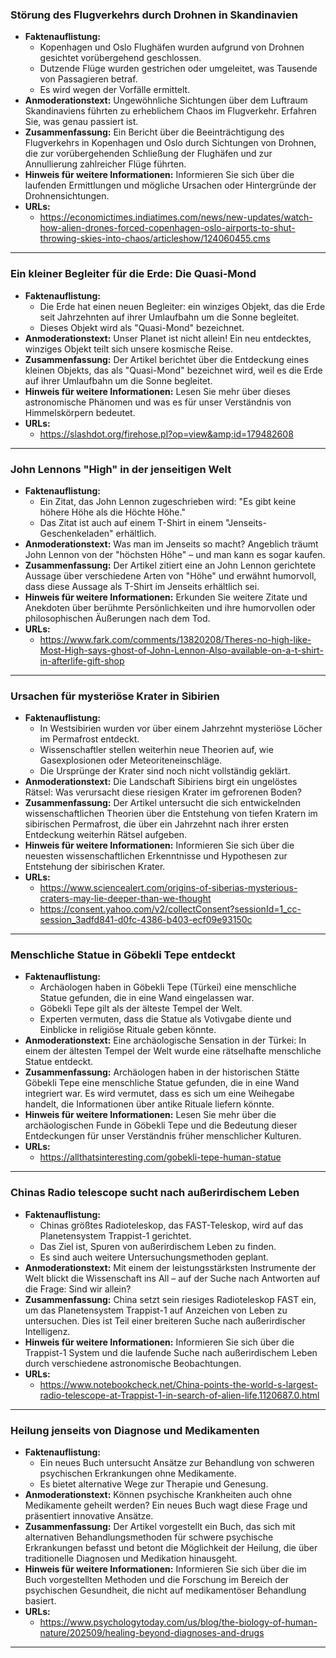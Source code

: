 ### Störung des Flugverkehrs durch Drohnen in Skandinavien

*   **Faktenauflistung:**
    *   Kopenhagen und Oslo Flughäfen wurden aufgrund von Drohnen gesichtet vorübergehend geschlossen.
    *   Dutzende Flüge wurden gestrichen oder umgeleitet, was Tausende von Passagieren betraf.
    *   Es wird wegen der Vorfälle ermittelt.
*   **Anmoderationstext:** Ungewöhnliche Sichtungen über dem Luftraum Skandinaviens führten zu erheblichem Chaos im Flugverkehr. Erfahren Sie, was genau passiert ist.
*   **Zusammenfassung:** Ein Bericht über die Beeinträchtigung des Flugverkehrs in Kopenhagen und Oslo durch Sichtungen von Drohnen, die zur vorübergehenden Schließung der Flughäfen und zur Annullierung zahlreicher Flüge führten.
*   **Hinweis für weitere Informationen:** Informieren Sie sich über die laufenden Ermittlungen und mögliche Ursachen oder Hintergründe der Drohnensichtungen.
*   **URLs:**
    *   https://economictimes.indiatimes.com/news/new-updates/watch-how-alien-drones-forced-copenhagen-oslo-airports-to-shut-throwing-skies-into-chaos/articleshow/124060455.cms
--------------------------------------------

### Ein kleiner Begleiter für die Erde: Die Quasi-Mond

*   **Faktenauflistung:**
    *   Die Erde hat einen neuen Begleiter: ein winziges Objekt, das die Erde seit Jahrzehnten auf ihrer Umlaufbahn um die Sonne begleitet.
    *   Dieses Objekt wird als "Quasi-Mond" bezeichnet.
*   **Anmoderationstext:** Unser Planet ist nicht allein! Ein neu entdecktes, winziges Objekt teilt sich unsere kosmische Reise.
*   **Zusammenfassung:** Der Artikel berichtet über die Entdeckung eines kleinen Objekts, das als "Quasi-Mond" bezeichnet wird, weil es die Erde auf ihrer Umlaufbahn um die Sonne begleitet.
*   **Hinweis für weitere Informationen:** Lesen Sie mehr über dieses astronomische Phänomen und was es für unser Verständnis von Himmelskörpern bedeutet.
*   **URLs:**
    *   https://slashdot.org/firehose.pl?op=view&amp;id=179482608
--------------------------------------------

### John Lennons "High" in der jenseitigen Welt

*   **Faktenauflistung:**
    *   Ein Zitat, das John Lennon zugeschrieben wird: "Es gibt keine höhere Höhe als die Höchte Höhe."
    *   Das Zitat ist auch auf einem T-Shirt in einem "Jenseits-Geschenkeladen" erhältlich.
*   **Anmoderationstext:** Was man im Jenseits so macht? Angeblich träumt John Lennon von der "höchsten Höhe" – und man kann es sogar kaufen.
*   **Zusammenfassung:** Der Artikel zitiert eine an John Lennon gerichtete Aussage über verschiedene Arten von "Höhe" und erwähnt humorvoll, dass diese Aussage als T-Shirt im Jenseits erhältlich sei.
*   **Hinweis für weitere Informationen:** Erkunden Sie weitere Zitate und Anekdoten über berühmte Persönlichkeiten und ihre humorvollen oder philosophischen Äußerungen nach dem Tod.
*   **URLs:**
    *   https://www.fark.com/comments/13820208/Theres-no-high-like-Most-High-says-ghost-of-John-Lennon-Also-available-on-a-t-shirt-in-afterlife-gift-shop
--------------------------------------------

### Ursachen für mysteriöse Krater in Sibirien

*   **Faktenauflistung:**
    *   In Westsibirien wurden vor über einem Jahrzehnt mysteriöse Löcher im Permafrost entdeckt.
    *   Wissenschaftler stellen weiterhin neue Theorien auf, wie Gasexplosionen oder Meteoriteneinschläge.
    *   Die Ursprünge der Krater sind noch nicht vollständig geklärt.
*   **Anmoderationstext:** Die Landschaft Sibiriens birgt ein ungelöstes Rätsel: Was verursacht diese riesigen Krater im gefrorenen Boden?
*   **Zusammenfassung:** Der Artikel untersucht die sich entwickelnden wissenschaftlichen Theorien über die Entstehung von tiefen Kratern im sibirischen Permafrost, die über ein Jahrzehnt nach ihrer ersten Entdeckung weiterhin Rätsel aufgeben.
*   **Hinweis für weitere Informationen:** Informieren Sie sich über die neuesten wissenschaftlichen Erkenntnisse und Hypothesen zur Entstehung der sibirischen Krater.
*   **URLs:**
    *   https://www.sciencealert.com/origins-of-siberias-mysterious-craters-may-lie-deeper-than-we-thought
    *   https://consent.yahoo.com/v2/collectConsent?sessionId=1_cc-session_3adfd841-d0fc-4386-b403-ecf09e93150c
--------------------------------------------

### Menschliche Statue in Göbekli Tepe entdeckt

*   **Faktenauflistung:**
    *   Archäologen haben in Göbekli Tepe (Türkei) eine menschliche Statue gefunden, die in eine Wand eingelassen war.
    *   Göbekli Tepe gilt als der älteste Tempel der Welt.
    *   Experten vermuten, dass die Statue als Votivgabe diente und Einblicke in religiöse Rituale geben könnte.
*   **Anmoderationstext:** Eine archäologische Sensation in der Türkei: In einem der ältesten Tempel der Welt wurde eine rätselhafte menschliche Statue entdeckt.
*   **Zusammenfassung:** Archäologen haben in der historischen Stätte Göbekli Tepe eine menschliche Statue gefunden, die in eine Wand integriert war. Es wird vermutet, dass es sich um eine Weihegabe handelt, die Informationen über antike Rituale liefern könnte.
*   **Hinweis für weitere Informationen:** Lesen Sie mehr über die archäologischen Funde in Göbekli Tepe und die Bedeutung dieser Entdeckungen für unser Verständnis früher menschlicher Kulturen.
*   **URLs:**
    *   https://allthatsinteresting.com/gobekli-tepe-human-statue
--------------------------------------------

### Chinas Radio telescope sucht nach außerirdischem Leben

*   **Faktenauflistung:**
    *   Chinas größtes Radioteleskop, das FAST-Teleskop, wird auf das Planetensystem Trappist-1 gerichtet.
    *   Das Ziel ist, Spuren von außerirdischem Leben zu finden.
    *   Es sind auch weitere Untersuchungsmethoden geplant.
*   **Anmoderationstext:** Mit einem der leistungsstärksten Instrumente der Welt blickt die Wissenschaft ins All – auf der Suche nach Antworten auf die Frage: Sind wir allein?
*   **Zusammenfassung:** China setzt sein riesiges Radioteleskop FAST ein, um das Planetensystem Trappist-1 auf Anzeichen von Leben zu untersuchen. Dies ist Teil einer breiteren Suche nach außerirdischer Intelligenz.
*   **Hinweis für weitere Informationen:** Informieren Sie sich über die Trappist-1 System und die laufende Suche nach außerirdischem Leben durch verschiedene astronomische Beobachtungen.
*   **URLs:**
    *   https://www.notebookcheck.net/China-points-the-world-s-largest-radio-telescope-at-Trappist-1-in-search-of-alien-life.1120687.0.html
--------------------------------------------

### Heilung jenseits von Diagnose und Medikamenten

*   **Faktenauflistung:**
    *   Ein neues Buch untersucht Ansätze zur Behandlung von schweren psychischen Erkrankungen ohne Medikamente.
    *   Es bietet alternative Wege zur Therapie und Genesung.
*   **Anmoderationstext:** Können psychische Krankheiten auch ohne Medikamente geheilt werden? Ein neues Buch wagt diese Frage und präsentiert innovative Ansätze.
*   **Zusammenfassung:** Der Artikel vorgestellt ein Buch, das sich mit alternativen Behandlungsmethoden für schwere psychische Erkrankungen befasst und betont die Möglichkeit der Heilung, die über traditionelle Diagnosen und Medikation hinausgeht.
*   **Hinweis für weitere Informationen:** Informieren Sie sich über die im Buch vorgestellten Methoden und die Forschung im Bereich der psychischen Gesundheit, die nicht auf medikamentöser Behandlung basiert.
*   **URLs:**
    *   https://www.psychologytoday.com/us/blog/the-biology-of-human-nature/202509/healing-beyond-diagnoses-and-drugs
--------------------------------------------
